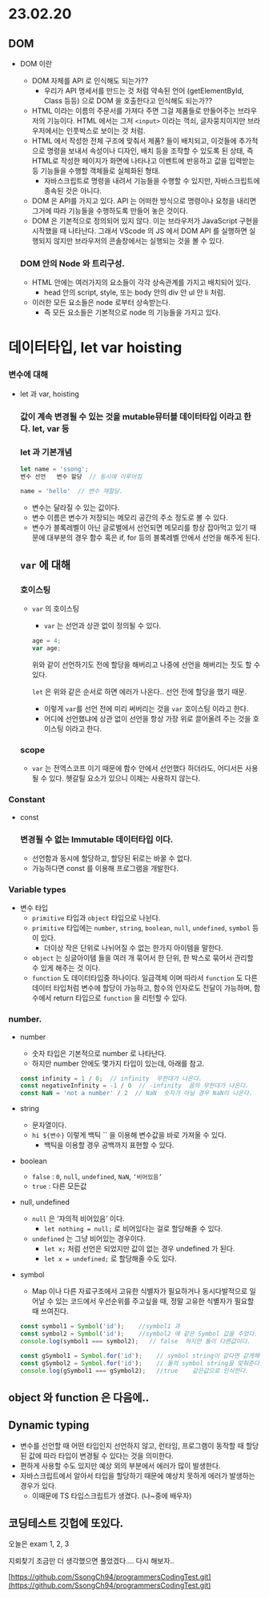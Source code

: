 # 23.02.20

## DOM

- DOM 이란
    - DOM 자체를 API 로 인식해도 되는가??
        - 우리가 API 명세서를 만드는 것 처럼 약속된 언어 (getElementById, Class 등등) 으로 DOM 을 호출한다고 인식해도 되는가??
    - HTML 이라는 이름의 주문서를 가져다 주면 그걸 제품들로 만들어주는 브라우저의 기능이다. HTML 에서는 그저 `<input>` 이라는 꺽쇠, 글자뭉치이지만 브라우저에서는 인풋박스로 보이는 것 처럼.
    - HTML 에서 작성한 전체 구조에 맞춰서 제품? 들이 배치되고, 이것들에 추가적으로 명령을 보내서 속성이나 디자인, 배치 등을 조작할 수 있도록 된 상태,
    즉 HTML로 작성한 페이지가 화면에 나타나고 이벤트에 반응하고 값을 입력받는 등 기능들을 수행할 객체들로 실체화된 형태.
        - 자바스크립트로 명령을 내려서 기능들을 수행할 수 있지만, 자바스크립트에 종속된 것은 아니다.
    - DOM 은 API를 가지고 있다. API 는 어떠한 방식으로 명령이나 요청을 내리면 그거에 따라 기능들을 수행하도록 만들어 놓은 것이다.
    - DOM 은 기본적으로 정의되어 있지 않다. 이는 브라우저가 JavaScript 구현을 시작했을 때 나타난다. 그래서 VScode 의 JS 에서 DOM API 를 실행하면 실행되지 않지만 브라우저의 콘솔창에서는 실행되는 것을 볼 수 있다.
    
    ### DOM 안의 Node 와 트리구성.
    
    - HTML 안에는 여러가지의 요소들이 각각 상속관계를 가지고 배치되어 있다.
        - head 안의 script, style, 또는 body 안의 div 안 ul 안 li 처럼.
    - 이러한 모든 요소들은 node 로부터 상속받는다.
        - 즉 모든 요소들은 기본적으로 node 의 기능들을 가지고 있다.

# 데이터타입, let var hoisting

### 변수에 대해

- let 과 var, hoisting
    
    ### 값이 계속 변경될 수 있는 것을 mutable뮤터블 데이터타입 이라고 한다. let, var 등
    
    ### let 과 기본개념
    
    ```jsx
    let name = 'ssong';
    변수 선언   변수 할당  // 동시에 이루어짐
    
    name = 'hello'  // 변수 재할당.
    ```
    
    - 변수는 달라질 수 있는 값이다.
    - 변수 이름은 변수가 저장되는 메모리 공간의 주소 정도로 볼 수 있다.
    - 변수가 블록레벨이 아닌 글로벌에서 선언되면 메모리를 항상 잡아먹고 있기 때문에 대부분의 경우 함수 혹은 if, for 등의 블록레벨 안에서 선언을 해주게 된다.
    
    ## `var` 에 대해
    
    ### 호이스팅
    
    - `var` 의 호이스팅
        - `var` 는 선언과 상관 없이 정의될 수 있다.
        
        ```jsx
        age = 4;
        var age;
        ```
        
        위와 같이 선언하기도 전에 할당을 해버리고 나중에 선언을 해버리는 짓도 할 수 있다.
        
        `let` 은 위와 같은 순서로 하면 에러가 나온다.. 선언 전에 할당을 했기 때문.
        
        - 이렇게 `var`를 선언 전에 미리 써버리는 것을 `var` 호이스팅 이라고 한다.
        - 어디에 선언했냐에 상관 없이 선언을 항상 가장 위로 끌어올려 주는 것을 호이스팅 이라고 한다.
    
    ### scope
    
    - `var` 는 전역스코프 이기 때문에 함수 안에서 선언했다 하더라도, 어디서든 사용될 수 있다. 헷갈릴 요소가 있으니 이제는 사용하지 않는다.
    

### Constant

- const
    
    ### 변경될 수 없는 Immutable 데이터타입 이다.
    
    - 선언함과 동시에 할당하고, 할당된 뒤로는 바꿀 수 없다.
    - 가능하다면 const 를 이용해 프로그램을 개발한다.

### Variable types

- 변수 타입
    - `primitive` 타입과 `object` 타입으로 나뉜다.
    - `primitive` 타입에는 `number`, `string`, `boolean`, `null`, `undefined`, `symbol` 등이 있다.
        - 더이상 작은 단위로 나뉘어질 수 없는 한가지 아이템을 말한다.
    - `object` 는 싱글아이템 들을 여러 개 묶어서 한 단위, 한 박스로 묶어서 관리할 수 있게 해주는 것 이다.
    - `function` 도 데이터타입중 하나이다. 일급객체 이며 따라서 `function` 도 다른 데이터 타입처럼 변수에 할당이 가능하고, 함수의 인자로도 전달이 가능하며, 함수에서 return 타입으로 `function` 을 리턴할 수 있다.

### number.

- number
    - 숫자 타입은 기본적으로 number 로 나타난다.
    - 하지만 number 안에도 몇가지 타입이 있는데, 아래를 참고.
    
    ```jsx
    const infinity = 1 / 0;  // infinity  무한대가 나온다.
    const negativeInfinity = -1 / 0  // -infinity  음의 무한대가 나온다.
    const NaN = 'not a number' / 2  // NaN  숫자가 아닐 경우 NaN이 나온다.
    ```
    
- string
    - 문자열이다.
    - ``hi ${변수}`` 이렇게 백틱 `` 을 이용해 변수값을 바로 가져올 수 있다.
        - 백틱을 이용할 경우 공백까지 표현할 수 있다.
- boolean
    - `false` : `0`, `null`, `undefined`, `NaN`, `‘비어있음’`
    - `true` : 다른 모든값
- null, undefined
    - `null` 은 ‘자의적 비어있음’ 이다.
        - `let nothing = null;` 로 비어있다는 걸로 할당해줄 수 있다.
    - `undefined` 는 그냥 비어있는 경우이다.
        - `let x;` 처럼 선언은 되었지만 값이 없는 경우 undefined 가 된다.
        - `let x = undefined;` 로 할당해줄 수도 있다.
- symbol
    - Map 이나 다른 자료구조에서 고유한 식별자가 필요하거나 동시다발적으로 일어날 수 있는 코드에서 우선순위를 주고싶을 때, 정말 고유한 식별자가 필요할 때 쓰여진다.
    
    ```jsx
    const symbol1 = Symbol('id');    //symbol1 과
    const symbol2 = Symbol('id');    //symbol2 에 같은 Symbol 값을 주었다. 'id'
    console.log(symbol1 === symbol2);   // false  하지만 둘이 다른값이다.
    
    const gSymbol1 = Symbol.for('id');    // symbol string이 같다면 같게해줘
    const gSymbol2 = Symbol.for('id');    // 둘의 symbol string을 맞춰준다.
    console.log(gSymbol1 === gSymbol2);   //true    같은값으로 인식한다.
    ```
    

## object 와 function 은 다음에..

## Dynamic typing

- 변수를 선언할 때 어떤 타입인지 선언하지 않고, 런타임, 프로그램이 동작할 때 할당된 값에 따라 타입이 변경될 수 있다는 것을 의미한다.
- 편하게 사용할 수도 있지만 예상 외의 부분에서 에러가 많이 발생한다.
- 자바스크립트에서 알아서 타입을 할당하기 때문에 예상치 못하게 에러가 발생하는 경우가 있다.
    - 이때문에 TS 타입스크립트가 생겼다. (나~중에 배우자)

## 코딩테스트 깃헙에 또있다.

오늘은 exam 1, 2, 3

지뢰찾기 조금만 더 생각했으면 풀었겠다…. 다시 해보자.. 

[https://github.com/SsongCh94/programmersCodingTest.git](https://github.com/SsongCh94/programmersCodingTest.git)